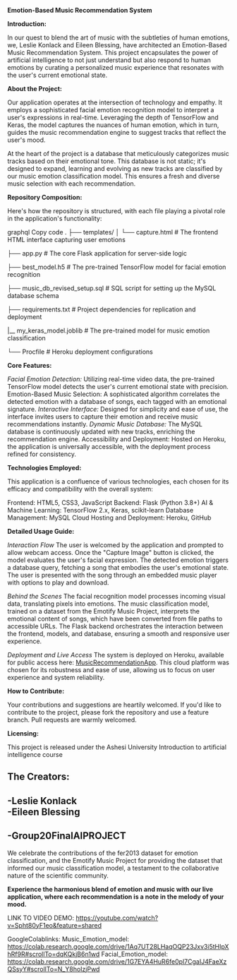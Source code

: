 **Emotion-Based Music Recommendation System**

**Introduction:**

In our quest to blend the art of music with the subtleties of human emotions, we, Leslie Konlack and Eileen Blessing, have architected an Emotion-Based Music Recommendation System. This project encapsulates the power of artificial intelligence to not just understand but also respond to human emotions by curating a personalized music experience that resonates with the user's current emotional state.


**About the Project:**

Our application operates at the intersection of technology and empathy. It employs a sophisticated facial emotion recognition model to interpret a user's expressions in real-time. Leveraging the depth of TensorFlow and Keras, the model captures the nuances of human emotion, which in turn, guides the music recommendation engine to suggest tracks that reflect the user's mood.


At the heart of the project is a database that meticulously categorizes music tracks based on their emotional tone. This database is not static; it's designed to expand, learning and evolving as new tracks are classified by our music emotion classification model. This ensures a fresh and diverse music selection with each recommendation.


**Repository Composition:**

Here's how the repository is structured, with each file playing a pivotal role in the application's functionality:

graphql
Copy code
.
├── templates/
│   └── capture.html                # The frontend HTML interface capturing user emotions

├── app.py                          # The core Flask application for server-side logic

├── best_model.h5                   # The pre-trained TensorFlow model for facial emotion recognition

├── music_db_revised_setup.sql      # SQL script for setting up the MySQL database schema

├── requirements.txt                # Project dependencies for replication and deployment

|__ my_keras_model.joblib           # The pre-trained  model for music emotion classification

└── Procfile                        # Heroku deployment configurations


**Core Features:**


*Facial Emotion Detection:* Utilizing real-time video data, the pre-trained TensorFlow model detects the user's current emotional state with precision.
Emotion-Based Music Selection: A sophisticated algorithm correlates the detected emotion with a database of songs, each tagged with an emotional signature.
*Interactive Interface:* Designed for simplicity and ease of use, the interface invites users to capture their emotion and receive music recommendations instantly.
*Dynamic Music Database:* The MySQL database is continuously updated with new tracks, enriching the recommendation engine.
Accessibility and Deployment: Hosted on Heroku, the application is universally accessible, with the deployment process refined for consistency.


**Technologies Employed:**

This application is a confluence of various technologies, each chosen for its efficacy and compatibility with the overall system:

Frontend: HTML5, CSS3, JavaScript
Backend: Flask (Python 3.8+)
AI & Machine Learning: TensorFlow 2.x, Keras, scikit-learn
Database Management: MySQL
Cloud Hosting and Deployment: Heroku, GitHub


**Detailed Usage Guide:**

*Interaction Flow*
The user is welcomed by the application and prompted to allow webcam access.
Once the "Capture Image" button is clicked, the model evaluates the user's facial expression.
The detected emotion triggers a database query, fetching a song that embodies the user's emotional state.
The user is presented with the song through an embedded music player with options to play and download.

*Behind the Scenes*
The facial recognition model processes incoming visual data, translating pixels into emotions.
The music classification model, trained on a dataset from the Emotify Music Project, interprets the emotional content of songs, which have been converted from file paths to accessible URLs.
The Flask backend orchestrates the interaction between the frontend, models, and database, ensuring a smooth and responsive user experience.

*Deployment and Live Access*
The system is deployed on Heroku, available for public access here: [MusicRecommendationApp](https://musicrecommendationapp-328d0564fd7b.herokuapp.com/). This cloud platform was chosen for its robustness and ease of use, allowing us to focus on user experience and system reliability.

**How to Contribute:**

Your contributions and suggestions are heartily welcomed. If you'd like to contribute to the project, please fork the repository and use a feature branch. Pull requests are warmly welcomed.

**Licensing:**

This project is released under the Ashesi University Introduction to artificial intelligence course 

The Creators:
-
-Leslie Konlack  
-Eileen Blessing 
-
-Group20FinalAIPROJECT
-
We celebrate the contributions of the fer2013 dataset for emotion classification, and the Emotify Music Project for providing the dataset that informed our music classification model, a testament to the collaborative nature of the scientific community.

**Experience the harmonious blend of emotion and music with our live application, where each recommendation is a note in the melody of your mood.**

LINK TO VIDEO DEMO: 
https://youtube.com/watch?v=Spht80yF1eo&feature=shared




GoogleColablinks:
Music_Emotion_model: https://colab.research.google.com/drive/1Aq7UT28LHaqOQP23Jxv3i5tHIpXhRf9R#scrollTo=dqKQkjB6n1wd
Facial_Emotion_model: https://colab.research.google.com/drive/1G7EYA4HuR6fe0pl7CgaIJ4FaeXzQSsyY#scrollTo=N_Y8hoIzjPwd


